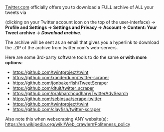 [Twitter.com](https://twitter.com/) officially offers you to download a FULL archive of ALL your tweets via

(clicking on your Twitter account icon on the top of the user-interface) ->
**Profile and Settings -> Settings and Privacy -> Account -> Content: Your Tweet archive -> _Download archive_**.

The archive will be sent as an email that gives you a hyperlink to download the .ZIP of the archive from twitter.com's web-servers.

Here are some 3rd-party software tools to do the same **or with more options**:

* https://github.com/twintproject/twint
* https://github.com/xanderdunn/twitter-scraper
* https://github.com/jonbakerfish/TweetScraper
* https://github.com/dtuit/twitter_scraper
* https://github.com/prakharchoudhary/TwitterAdvSearch
* https://github.com/sebinsua/scrape-twitter
* https://github.com/twintproject/twint
* https://github.com/clayfish/twitter-scraper

Also note this when webscraping ANY website(s): https://en.wikipedia.org/wiki/Web_crawler#Politeness_policy
